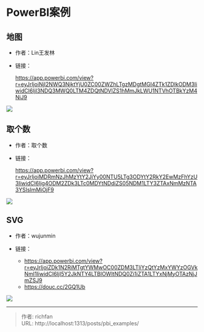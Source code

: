 # PowerBI案例


## 地图

- 作者：Lin王发林

- 链接：

    https://app.powerbi.com/view?r=eyJrIjoiNjI2NWQ3NjktYjU0ZC00ZWZhLTgzMDgtMGI4ZTk1ZDlkODM3IiwidCI6IjI3NDQ3MWQ0LTM4ZDQtNDVlZS1hMmJkLWU1NTVhOTBkYzM4NiJ9

![](https://jsd.cdn.zzko.cn/gh/richbridge/picx-images-hosting@master/powerbi/PBI_examples/1.gif#center)

## 取个数

- 作者：取个数

- 链接：

    https://app.powerbi.com/view?r=eyJrIjoiMDRmNzJhMzYtY2JjYy00NTU5LTg3ODYtY2RkY2EwMzFhYzU3IiwidCI6Ijg4ODM2ZDk3LTc0MDYtNDdiZS05NDM1LTY3ZTAxNmMzNTA3YSIsImMiOjF9

![](https://jsd.cdn.zzko.cn/gh/richbridge/picx-images-hosting@master/powerbi/PBI_examples/2.avif#center)

## SVG

- 作者：wujunmin

- 链接：
    - https://app.powerbi.com/view?r=eyJrIjoiZDk1N2RiMTgtYWMwOC00ZDM3LTliYzQtYzMxYWYzOGVkNmI1IiwidCI6IjI5Y2JkNTY4LTBlOWItNDQ0Zi1iZTA1LTYxNjMyOTAzNjJmZSJ9
    - https://douc.cc/2GQ1Ub

![](https://jsd.cdn.zzko.cn/gh/richbridge/picx-images-hosting@master/powerbi/PBI_examples/3.avif#center)

---

> 作者: richfan  
> URL: http://localhost:1313/posts/pbi_examples/  

